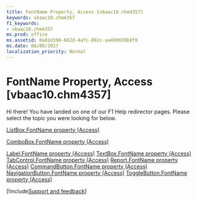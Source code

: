 ```yaml
---
title: FontName Property, Access [vbaac10.chm4357]
keywords: vbaac10.chm4357
f1_keywords:
- vbaac10.chm4357
ms.prod: office
ms.assetid: 0a81d398-662d-4afc-892c-aa409659b8f8
ms.date: 06/08/2017
localization_priority: Normal
---
```



# FontName Property, Access [vbaac10.chm4357]

Hi there! You have landed on one of our F1 Help redirector pages. Please select the topic you were looking for below.

[ListBox.FontName property (Access)](http://msdn.microsoft.com/library/9bcab0c1-7a13-2b1a-91c1-56f784451bdf%28Office.15%29.aspx)

[ComboBox.FontName property (Access)](http://msdn.microsoft.com/library/0869818d-225e-c46b-39f3-5d500374361b%28Office.15%29.aspx)

[Label.FontName property (Access)](http://msdn.microsoft.com/library/2b91768e-390d-ad74-5805-62b3111d4fc6%28Office.15%29.aspx)
[TextBox.FontName property (Access)](http://msdn.microsoft.com/library/4eb7cbbe-1e7d-9e29-cbff-867a83605741%28Office.15%29.aspx)
[TabControl.FontName property (Access)](http://msdn.microsoft.com/library/1ce68bee-4655-b3f8-839e-a8eeb92103e9%28Office.15%29.aspx)
[Report.FontName property (Access)](http://msdn.microsoft.com/library/37759316-e5f6-14f6-0423-c5a11e02161f%28Office.15%29.aspx)
[CommandButton.FontName property (Access)](http://msdn.microsoft.com/library/0e1099d3-92fb-a077-9148-e2f64305faee%28Office.15%29.aspx)
[NavigationButton.FontName property (Access)](http://msdn.microsoft.com/library/52fe8d6b-9631-76b3-f210-e3b98c405549%28Office.15%29.aspx)
[ToggleButton.FontName property (Access)](http://msdn.microsoft.com/library/7b1d51d8-5307-1446-344a-f406f2758a36%28Office.15%29.aspx)

[!include[Support and feedback](~/includes/feedback-boilerplate.md)]